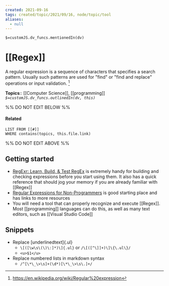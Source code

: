 ```yaml
---
created: 2021-09-16
tags: created/topic/2021/09/16, node/topic/tool
aliases:
  - null
---
```


`$=customJS.dv_funcs.mentionedIn(dv)`
# [[Regex]] 

A regular expression is a sequence of characters that specifies a search pattern. Usually such patterns are used for "find" or "find and replace" operations or input validation.   [^1]

**Topics**:: [[Computer Science]], [[programming]]
*`$=customJS.dv_funcs.outlinedIn(dv, this)`*

%% DO NOT EDIT BELOW %%
#### Related 
```dataview
LIST FROM [[#]]
WHERE contains(topics, this.file.link)
```
%% DO NOT EDIT ABOVE %%
[^1]: https://en.wikipedia.org/wiki/Regular%20expression

## Getting started

- [RegExr: Learn, Build, & Test RegEx](https://regexr.com/) is extremely handy for building and checking expressions before you start using them. It also has a quick reference that should jog your memory if you are already familiar with [[Regex]]
- [Regular Expressions for Non-Programmers](https://medium.com/geekculture/regular-expressions-for-non-programmers-ed2047d2181f) is good starting place and has links to more resources
- You will need a tool that can properly recognize and execute [[Regex]]. Most [[programming]] languages can do this, as well as many text editors, such as [[Visual Studio Code]]

## Snippets

- Replace [underlinedtext]{.ul}
	- `\[([\w\s\(\)\:]*)\]{.ul}` or `/\[([^\]]+)\]\{\.ul\}/`
	- `<u>$1</u>`
- Replace numbered lists in markdown syntax
	- `/^[\*\_\>\s]+(\d*)[\*\_\>\s\.]+/`

